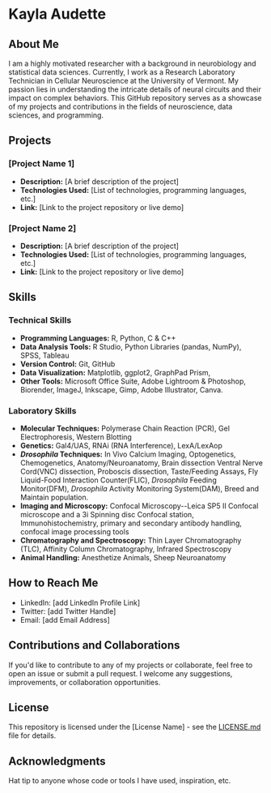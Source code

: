 # Kayla Audette

## About Me

I am a highly motivated researcher with a background in neurobiology and statistical data sciences. Currently, I work as a Research Laboratory Technician in Cellular Neuroscience at the University of Vermont. My passion lies in understanding the intricate details of neural circuits and their impact on complex behaviors. This GitHub repository serves as a showcase of my projects and contributions in the fields of neuroscience, data sciences, and programming.

## Projects

### [Project Name 1]

- **Description:** [A brief description of the project]
- **Technologies Used:** [List of technologies, programming languages, etc.]
- **Link:** [Link to the project repository or live demo]

### [Project Name 2]

- **Description:** [A brief description of the project]
- **Technologies Used:** [List of technologies, programming languages, etc.]
- **Link:** [Link to the project repository or live demo]

## Skills
  
### Technical Skills

- **Programming Languages:** R, Python, C & C++
- **Data Analysis Tools:** R Studio, Python Libraries (pandas, NumPy), SPSS, Tableau
- **Version Control:** Git, GitHub
- **Data Visualization:** Matplotlib, ggplot2, GraphPad Prism, 
- **Other Tools:** Microsoft Office Suite, Adobe Lightroom & Photoshop, Biorender, ImageJ, Inkscape, Gimp, Adobe Illustrator, Canva.

### Laboratory Skills

- **Molecular Techniques:** Polymerase Chain Reaction (PCR), Gel Electrophoresis, Western Blotting
- **Genetics:** Gal4/UAS, RNAi (RNA Interference), LexA/LexAop
- ***Drosophila* Techniques:** In Vivo Calcium Imaging, Optogenetics, Chemogenetics, Anatomy/Neuroanatomy, Brain dissection Ventral Nerve Cord(VNC) dissection, Proboscis dissection, Taste/Feeding Assays, Fly Liquid-Food Interaction Counter(FLIC), *Drosophila* Feeding Monitor(DFM), *Drosophila* Activity Monitoring System(DAM), Breed and Maintain population. 
- **Imaging and Microscopy:** Confocal Microscopy--Leica SP5 II Confocal microscope and a 3i Spinning disc Confocal station, Immunohistochemistry, primary and secondary antibody handling, confocal image processing tools 
- **Chromatography and Spectroscopy:** Thin Layer Chromatography (TLC), Affinity Column Chromatography, Infrared Spectroscopy
- **Animal Handling:** Anesthetize Animals, Sheep Neuroanatomy

## How to Reach Me

- LinkedIn: [add LinkedIn Profile Link]
- Twitter: [add Twitter Handle]
- Email: [add Email Address]

## Contributions and Collaborations

If you'd like to contribute to any of my projects or collaborate, feel free to open an issue or submit a pull request. I welcome any suggestions, improvements, or collaboration opportunities.

## License

This repository is licensed under the [License Name] - see the [LICENSE.md](LICENSE.md) file for details.

## Acknowledgments

Hat tip to anyone whose code or tools I have used, inspiration, etc.


